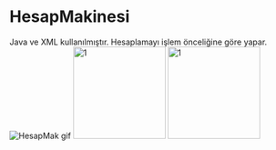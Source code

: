 # HesapMakinesi
Java ve XML kullanılmıştır. Hesaplamayı işlem önceliğine göre yapar.
![HesapMak gif](https://user-images.githubusercontent.com/116540963/226562012-c589e7ca-ce7f-46a0-9a89-a8ae6858ac23.gif)   <img width="162" alt="1" src="https://user-images.githubusercontent.com/116540963/226404085-84a8cfa3-c247-4c86-8b33-49cf9379368d.png">   <img width="162" alt="1" src="https://user-images.githubusercontent.com/116540963/226404120-5462c85a-6892-4d68-a3d3-7e259d6e7f3e.png">
